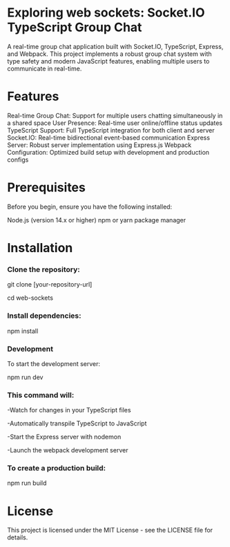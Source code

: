 # Exploring web sockets: Socket.IO TypeScript Group Chat
A real-time group chat application built with Socket.IO, TypeScript, Express, and Webpack. This project implements a robust group chat system with type safety and modern JavaScript features, enabling multiple users to communicate in real-time.

# Features

Real-time Group Chat: Support for multiple users chatting simultaneously in a shared space
User Presence: Real-time user online/offline status updates
TypeScript Support: Full TypeScript integration for both client and server
Socket.IO: Real-time bidirectional event-based communication
Express Server: Robust server implementation using Express.js
Webpack Configuration: Optimized build setup with development and production configs


# Prerequisites
Before you begin, ensure you have the following installed:

Node.js (version 14.x or higher)
npm or yarn package manager

# Installation

### Clone the repository:

git clone [your-repository-url]

cd web-sockets

### Install dependencies:

npm install

### Development
To start the development server:

npm run dev

### This command will:

-Watch for changes in your TypeScript files

-Automatically transpile TypeScript to JavaScript

-Start the Express server with nodemon

-Launch the webpack development server


### To create a production build:

npm run build


# License
This project is licensed under the MIT License - see the LICENSE file for details.
